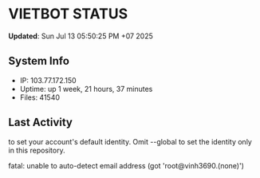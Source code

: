 # VIETBOT STATUS
**Updated**: Sun Jul 13 05:50:25 PM +07 2025

## System Info
- IP: 103.77.172.150
- Uptime: up 1 week, 21 hours, 37 minutes
- Files: 41540

## Last Activity

to set your account's default identity.
Omit --global to set the identity only in this repository.

fatal: unable to auto-detect email address (got 'root@vinh3690.(none)')
